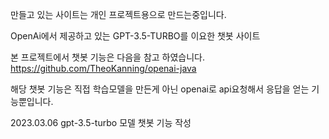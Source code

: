 만들고 있는 사이트는 개인 프로젝트용으로 만드는중입니다.

OpenAi에서 제공하고 있는 GPT-3.5-TURBO를 이요한 챗봇 사이트

본 프로젝트에서 챗봇 기능은 다음을 참고 하였습니다. https://github.com/TheoKanning/openai-java

해당 챗봇 기능은 직접 학습모델을 만든게 아닌 openai로 api요청해서 응답을 얻는 기능뿐입니다.

2023.03.06 gpt-3.5-turbo 모델 챗봇 기능 작성
